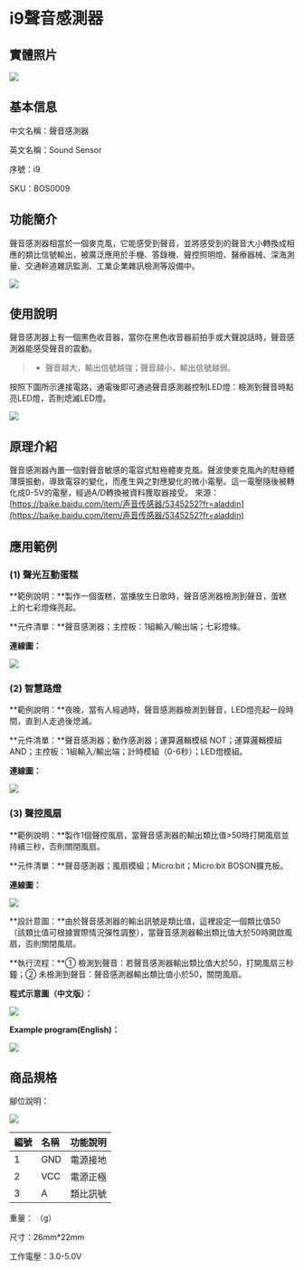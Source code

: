 # i9聲音感測器

## 實體照片

![](../.gitbook/assets/boson-sheng-yin-chuan-gan-qi-shi-wu-tu-pian.jpg)

## 基本信息

中文名稱：聲音感測器

英文名稱：Sound Sensor

序號：i9

SKU：BOS0009

## 功能簡介

聲音感測器相當於一個麥克風，它能感受到聲音，並將感受到的聲音大小轉換成相應的類比信號輸出，被廣泛應用於手機、答錄機、聲控照明燈、醫療器械、深海測量、交通幹道雜訊監測、工業企業雜訊檢測等設備中。

![](../.gitbook/assets/boson-sheng-yin-chuan-gan-qi-mo-kuai-jian-jie.png)

## 使用說明

聲音感測器上有一個黑色收音器，當你在黑色收音器前拍手或大聲說話時，聲音感測器能感受聲音的震動。

> * 聲音越大，輸出信號越強；聲音越小，輸出信號越弱。

按照下圖所示連接電路，通電後即可通過聲音感測器控制LED燈：檢測到聲音時點亮LED燈，否則熄滅LED燈。

![](../.gitbook/assets/boson-sheng-yin-chuan-gan-qi-shi-yong-shuo-ming.png)

## 原理介紹

聲音感測器內置一個對聲音敏感的電容式駐極體麥克風。聲波使麥克風內的駐極體薄膜振動，導致電容的變化，而產生與之對應變化的微小電壓。這一電壓隨後被轉化成0-5V的電壓，經過A/D轉換被資料獲取器接受。 來源：[https://baike.baidu.com/item/声音传感器/5345252?fr=aladdin](https://baike.baidu.com/item/声音传感器/5345252?fr=aladdin)

## 應用範例

### \(1\) 聲光互動蛋糕

**範例說明：**製作一個蛋糕，當播放生日歌時，聲音感測器檢測到聲音，蛋糕上的七彩燈條亮起。

**元件清單：**聲音感測器；主控板：1組輸入/輸出端；七彩燈條。

**連線圖：**

![](../.gitbook/assets/boson-sheng-yin-chuan-gan-qi-ying-yong-yang-li-1-lian-xian-tu.png)

### \(2\) 智慧路燈

**範例說明：**夜晚，當有人經過時，聲音感測器檢測到聲音，LED燈亮起一段時間，直到人走過後熄滅。

**元件清單：**聲音感測器；動作感測器；運算邏輯模組 NOT；運算邏輯模組 AND；主控板：1組輸入/輸出端；計時模組（0-6秒）；LED燈模組。

**連線圖：**

![](../.gitbook/assets/boson-sheng-yin-chuan-gan-qi-ying-yong-yang-li-2-lian-xian-tu.png)

### \(3\) 聲控風扇

**範例說明：**製作1個聲控風扇，當聲音感測器的輸出類比值&gt;50時打開風扇並持續三秒，否則關閉風扇。

**元件清單：**聲音感測器；風扇模組；Micro:bit；Micro:bit BOSON擴充板。

**連線圖：**

![](../.gitbook/assets/boson-sheng-yin-chuan-gan-qi-ying-yong-yang-li-3-lian-xian-tu.png)

**設計意圖：**由於聲音感測器的輸出訊號是類比值，這裡設定一個類比值50（該類比值可根據實際情況彈性調整），當聲音感測器輸出類比值大於50時開啟風扇，否則關閉風扇。

**執行流程：**① 檢測到聲音：若聲音感測器輸出類比值大於50，打開風扇三秒鐘；② 未檢測到聲音：聲音感測器輸出類比值小於50，關閉風扇。

**程式示意圖（中文版）：**

![](../.gitbook/assets/boson-sheng-yin-chuan-gan-qi-ying-yong-yang-li-3-cheng-xu-shi-yi-tu-zhong-wen-ban.png)

**Example program(English)：**

![](../.gitbook/assets/boson-sheng-yin-chuan-gan-qi-ying-yong-yang-li-3-cheng-xu-shi-yi-tu-ying-wen-ban.png)

## 商品規格

腳位說明：

![](../.gitbook/assets/boson-sheng-yin-chuan-gan-qi-yin-jiao-shuo-ming.png)

| **編號** | **名稱** | **功能說明** |
| :--- | :--- | :--- |
| 1 | GND | 電源接地 |
| 2 | VCC | 電源正極 |
| 3 | A | 類比訊號 |

重量： （g）

尺寸：26mm\*22mm

工作電壓：3.0-5.0V

